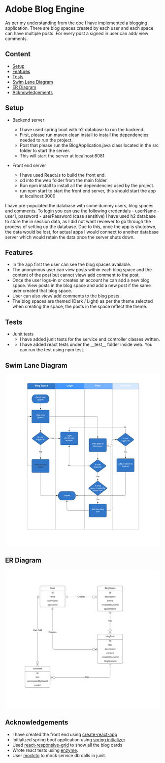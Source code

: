 # Adobe Blog Engine

As per my understanding from the doc I have implemented a blogging application.
There are blog spaces created by each user and each space can have multiple posts.
For every post a signed in user can add/ view comments.

## Content

* [Setup](#setup)
* [Features](#features)
* [Tests](#tests)
* [Swim Lane Diagram](#swim-lane-diagram)
* [ER Diagram](#er-diagram)
* [Acknowledgements](#acknowledgements)



## Setup

* Backend server
  * I have used spring boot with h2 database to run the backend.
  * First, please run maven clean install to install the dependencies needed to run the project.
  * Post that please run the BlogApplication.java class located in the src folder to start the server.
  * This will start the server at localhost:8081  

* Front end server
    * I have used ReactJs to build the front end.
    * cd into the web folder from the main folder.
    * Run npm install to install all the dependencies used by the project.
    * run npm start to start the front end server, this should start the app at localhost:3000 

I have pre-populated the database with some dummy users, blog spaces and comments.
To login you can use the following credentials - userName - user1, password - userPassword (case sensitive)
I have used h2 database to store the in session data, as I did not want reviewer to go through the process of setting up the database.
Due to this, once the app is shutdown, the data would be lost, for actual apps I would connect to another database server which would
retain the data once the server shuts down.
     
 ## Features
* In the app first the user can see the blog spaces available.
* The anonymous user can view posts within each blog space and the content of the post but cannot view/ add comment to the post.
* Once the user logs-in or creates an account he can add a new blog space. View posts in the blog space and add a new post if the same user created that blog space.
* User can also view/ add comments to the blog posts.
* The blog spaces are themed (Dark / Light) as per the theme selected when creating the space, the posts in the space reflect the theme.

## Tests
* Junit tests
    * I have added junit tests for the service and controller classes written.
* 
    * I have added react tests under the \_\_test\_\_ folder inside web. You can run the test using npm test.
  
## Swim Lane Diagram
![swimlaneImage](Swimlane.png)

## ER Diagram
![erdDiagram](ERDiagram.png)     
  
  
## Acknowledgements
* I have created the front end using [create-react-app](https://reactjs.org/docs/create-a-new-react-app.html)
* Initialized spring boot application using [spring initializer](https://start.spring.io/)
* Used [react-responsive-grid](https://github.com/STRML/react-grid-layout) to show all the blog cards
* Wrote react tests using [enzyme](https://enzymejs.github.io/enzyme/).
* User [mockito](https://site.mockito.org/) to mock service db calls in junit.

